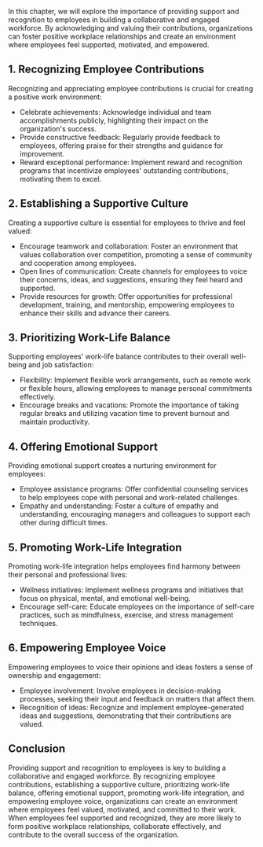 
In this chapter, we will explore the importance of providing support and recognition to employees in building a collaborative and engaged workforce. By acknowledging and valuing their contributions, organizations can foster positive workplace relationships and create an environment where employees feel supported, motivated, and empowered.

**1. Recognizing Employee Contributions**
-----------------------------------------

Recognizing and appreciating employee contributions is crucial for creating a positive work environment:

* Celebrate achievements: Acknowledge individual and team accomplishments publicly, highlighting their impact on the organization's success.
* Provide constructive feedback: Regularly provide feedback to employees, offering praise for their strengths and guidance for improvement.
* Reward exceptional performance: Implement reward and recognition programs that incentivize employees' outstanding contributions, motivating them to excel.

**2. Establishing a Supportive Culture**
----------------------------------------

Creating a supportive culture is essential for employees to thrive and feel valued:

* Encourage teamwork and collaboration: Foster an environment that values collaboration over competition, promoting a sense of community and cooperation among employees.
* Open lines of communication: Create channels for employees to voice their concerns, ideas, and suggestions, ensuring they feel heard and supported.
* Provide resources for growth: Offer opportunities for professional development, training, and mentorship, empowering employees to enhance their skills and advance their careers.

**3. Prioritizing Work-Life Balance**
-------------------------------------

Supporting employees' work-life balance contributes to their overall well-being and job satisfaction:

* Flexibility: Implement flexible work arrangements, such as remote work or flexible hours, allowing employees to manage personal commitments effectively.
* Encourage breaks and vacations: Promote the importance of taking regular breaks and utilizing vacation time to prevent burnout and maintain productivity.

**4. Offering Emotional Support**
---------------------------------

Providing emotional support creates a nurturing environment for employees:

* Employee assistance programs: Offer confidential counseling services to help employees cope with personal and work-related challenges.
* Empathy and understanding: Foster a culture of empathy and understanding, encouraging managers and colleagues to support each other during difficult times.

**5. Promoting Work-Life Integration**
--------------------------------------

Promoting work-life integration helps employees find harmony between their personal and professional lives:

* Wellness initiatives: Implement wellness programs and initiatives that focus on physical, mental, and emotional well-being.
* Encourage self-care: Educate employees on the importance of self-care practices, such as mindfulness, exercise, and stress management techniques.

**6. Empowering Employee Voice**
--------------------------------

Empowering employees to voice their opinions and ideas fosters a sense of ownership and engagement:

* Employee involvement: Involve employees in decision-making processes, seeking their input and feedback on matters that affect them.
* Recognition of ideas: Recognize and implement employee-generated ideas and suggestions, demonstrating that their contributions are valued.

**Conclusion**
--------------

Providing support and recognition to employees is key to building a collaborative and engaged workforce. By recognizing employee contributions, establishing a supportive culture, prioritizing work-life balance, offering emotional support, promoting work-life integration, and empowering employee voice, organizations can create an environment where employees feel valued, motivated, and committed to their work. When employees feel supported and recognized, they are more likely to form positive workplace relationships, collaborate effectively, and contribute to the overall success of the organization.
